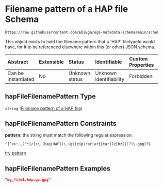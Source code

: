 # Filename pattern of a HAP file Schema

```txt
https://raw.githubusercontent.com/EbiEga/ega-metadata-schema/main/schemas/EGA.common-definitions.json#/definitions/hapFileFilenamePattern
```

This object exists to hold the filename pattern that a 'HAP' filetypeId would have, for it to be referenced elsewhere within this (or other) JSON schema.

| Abstract            | Extensible | Status         | Identifiable            | Custom Properties | Additional Properties | Access Restrictions | Defined In                                                                                           |
| :------------------ | :--------- | :------------- | :---------------------- | :---------------- | :-------------------- | :------------------ | :--------------------------------------------------------------------------------------------------- |
| Can be instantiated | No         | Unknown status | Unknown identifiability | Forbidden         | Allowed               | none                | [EGA.common-definitions.json\*](../../../schemas/EGA.common-definitions.json "open original schema") |

## hapFileFilenamePattern Type

`string` ([Filename pattern of a HAP file](ega-12-definitions-filename-pattern-of-a-hap-file.md))

## hapFileFilenamePattern Constraints

**pattern**: the string must match the following regular expression:&#x20;

```regexp
^[^<>:;,?"*|/]+\.(hap|HAP)(\.(gz|zip|rar|arj|tar|7z|bz2))?(\.gpg)?$
```

[try pattern](https://regexr.com/?expression=%5E%5B%5E%3C%3E%3A%3B%2C%3F%22*%7C%2F%5D%2B%5C.\(hap%7CHAP\)\(%5C.\(gz%7Czip%7Crar%7Carj%7Ctar%7C7z%7Cbz2\)\)%3F\(%5C.gpg\)%3F%24 "try regular expression with regexr.com")

## hapFileFilenamePattern Examples

```json
"my_file1.hap.gz.gpg"
```
